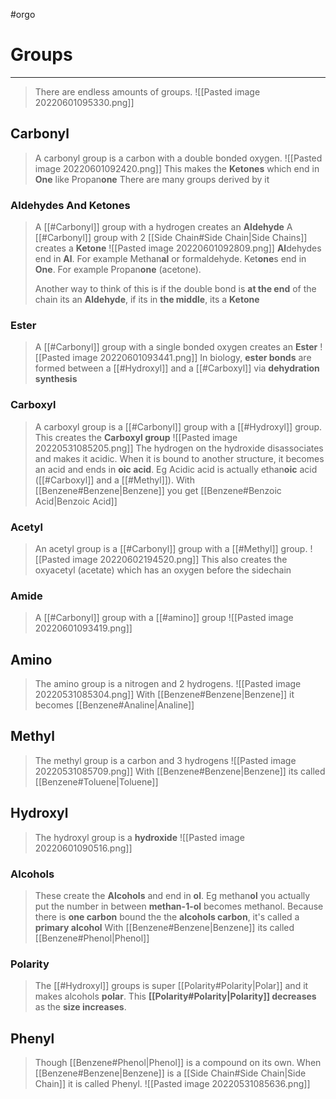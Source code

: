 #orgo 
# Groups
---
> There are endless amounts of groups.
> ![[Pasted image 20220601095330.png]]

## Carbonyl
> A carbonyl group is a carbon with a double bonded oxygen.
> ![[Pasted image 20220601092420.png]]
> This makes the **Ketones** which end in **One** like Propan**one** 
> There are many groups derived by it

### Aldehydes And Ketones
> A [[#Carbonyl]] group with a hydrogen creates an **Aldehyde**
> A [[#Carbonyl]] group with 2 [[Side Chain#Side Chain|Side Chains]] creates a **Ketone** 
> ![[Pasted image 20220601092809.png]]
> **Al**dehydes end in **Al**. For example Methan**al** or formaldehyde.
> Ket**one**s end in **One**. For example Propan**one** (acetone).
> 
> Another way to think of this is if the double bond is **at the end** of the chain its an **Aldehyde**, if its in **the middle**, its a **Ketone**

### Ester
> A [[#Carbonyl]] group with a single bonded oxygen creates an **Ester**
> ![[Pasted image 20220601093441.png]]
> In biology, **ester bonds** are formed between a [[#Hydroxyl]] and a [[#Carboxyl]] via **dehydration synthesis**

### Carboxyl
> A carboxyl group is a [[#Carbonyl]] group with a [[#Hydroxyl]] group. This creates the **Carboxyl group**
> ![[Pasted image 20220531085205.png]]
> The hydrogen on the hydroxide disassociates and makes it acidic.
> When it is bound to another structure, it becomes an acid and ends in **oic acid**. Eg Acidic acid is actually ethan**oic** acid ([[#Carboxyl]] and a [[#Methyl]]).
> With [[Benzene#Benzene|Benzene]] you get [[Benzene#Benzoic Acid|Benzoic Acid]] 

### Acetyl
> An acetyl group is a [[#Carbonyl]] group with a [[#Methyl]] group. 
> ![[Pasted image 20220602194520.png]]
> This also creates the oxyacetyl (acetate) which has an oxygen before the sidechain
### Amide
> A [[#Carbonyl]] group with a [[#amino]] group
> ![[Pasted image 20220601093419.png]]
## Amino
> The amino group is a nitrogen and 2 hydrogens.
> ![[Pasted image 20220531085304.png]]
> With [[Benzene#Benzene|Benzene]] it becomes [[Benzene#Analine|Analine]]

## Methyl
> The methyl group is a carbon and 3 hydrogens
> ![[Pasted image 20220531085709.png]]
> With [[Benzene#Benzene|Benzene]] its called [[Benzene#Toluene|Toluene]]

## Hydroxyl
> The hydroxyl group is a **hydroxide**
> ![[Pasted image 20220601090516.png]]
### Alcohols
> These create the **Alcohols** and end in **ol**. Eg methan**ol** you actually put the number in between **methan-1-ol** becomes methanol. Because there is **one carbon** bound the the **alcohols carbon**, it's called a **primary alcohol**
> With [[Benzene#Benzene|Benzene]] its called [[Benzene#Phenol|Phenol]]

### Polarity
> The [[#Hydroxyl]] groups is super [[Polarity#Polarity|Polar]] and it makes alcohols **polar**.
> This **[[Polarity#Polarity|Polarity]] decreases** as the **size increases**.

## Phenyl
> Though [[Benzene#Phenol|Phenol]] is a compound on its own. When [[Benzene#Benzene|Benzene]] is a [[Side Chain#Side Chain|Side Chain]] it is called Phenyl.
> ![[Pasted image 20220531085636.png]]  